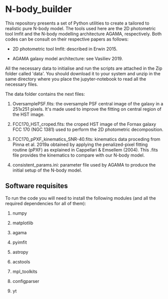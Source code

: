 # N-body_builder
This repository presents a set of Python utilities to create a tailored to realistic pure N-body model. The tools used here are the 2D photometric tool Imfit and the N-body modelling architecture AGAMA, respectively. Both codes can be consult on their respective papers as follows:

- 2D photometric tool Imfit: described in Erwin 2015.

- AGAMA galaxy model architecture: see Vasiliev 2019.

All the necessary data to initialise and run the scripts are attached in the Zip folder called 'data'. You should download it to your system and unzip in the same directory where you place the jupyter-notebook to read all the necessary files.

The data folder contains the next files:

1. OversamplePSF.fits: the oversample PSF central image of the galaxy in a 251x251 pixels. It's made used to improve the fitting on central region of the HST image.

2. FCC170_HST_croped.fits: the croped HST image of the Fornax galaxy FCC 170 (NGC 1381) used to perform the 2D photometric decomposition.

3. FCC170_pPXF_kinematics_SNR-40.fits: kinematics data proceding from Pinna et al. 2019a obtained by applying the penalized-pixel fitting routine (pPXF) as explained in Cappellari  &  Emsellem  (2004). This .fits file provides the kinematics to compare with our N-body model.

4. consistent_params.ini: parameter file used by AGAMA to produce the initial setup of the N-body model.

## Software requisites

To run the code you will need to install the following modules (and all the required dependencies for all of them):

1. numpy

2. matplotlib

3. agama

4. pyimfit

5. astropy

6. acstools

7. mpl_toolkits

8. configparser

9. yt
